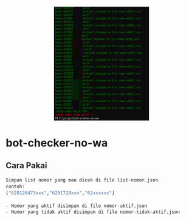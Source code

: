 <p align="center">
<img src="https://raw.githubusercontent.com/Sansekai/bot-checker-no-wa/refs/heads/main/image.jpg" width="250" height="300"/>
<br>
</p>

 # bot-checker-no-wa

 ## Cara Pakai
```bash
Simpan list nomor yang mau dicek di file list-nomor.json
contoh:
["628126473xxx","6291728xxx","62xxxxxx"]

- Nomor yang aktif disimpan di file nomor-aktif.json
- Nomor yang tidak aktif disimpan di file nomor-tidak-aktif.json
```
